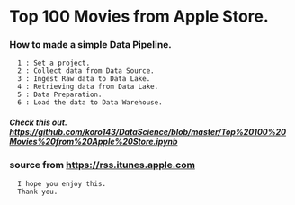 # Top 100 Movies from Apple Store.

### How to made a simple Data Pipeline.
      1 : Set a project.
      2 : Collect data from Data Source.
      3 : Ingest Raw data to Data Lake.
      4 : Retrieving data from Data Lake.
      5 : Data Preparation.
      6 : Load the data to Data Warehouse.

##### Check this out. https://github.com/koro143/DataScience/blob/master/Top%20100%20Movies%20from%20Apple%20Store.ipynb

### source from https://rss.itunes.apple.com 
      I hope you enjoy this.
      Thank you.
